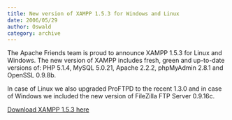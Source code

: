 ```yaml
---
title: New version of XAMPP 1.5.3 for Windows and Linux
date: 2006/05/29
author: Oswald
category: archive
---
```


The Apache Friends team is proud to announce XAMPP 1.5.3 for Linux and Windows. The new version of XAMPP includes fresh, green and up-to-date versions of: PHP 5.1.4, MySQL 5.0.21, Apache 2.2.2, phpMyAdmin 2.8.1 and OpenSSL 0.9.8b. 

In case of Linux we also upgraded ProFTPD to the recent 1.3.0 and in case of Windows we included the new version of FileZilla FTP Server 0.9.16c.

[Download XAMPP 1.5.3 here](http://www.apachefriends.org/en/xampp.html)
